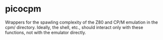 # picocpm

Wrappers for the spawling complexity of the Z80 and CP/M emulation in 
the cpm/ directory. Ideally, the shell, etc., should interact only
with these functions, not with the emulator directly.

